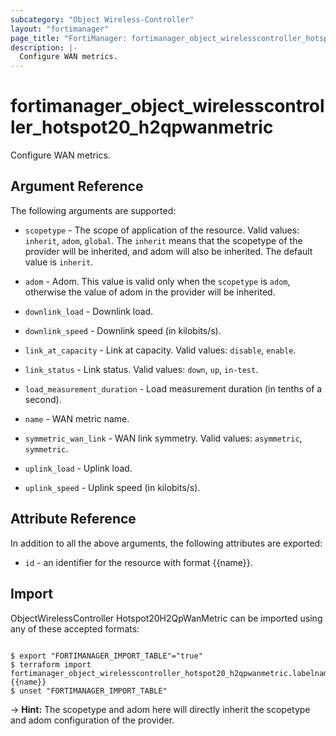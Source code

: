 ```yaml
---
subcategory: "Object Wireless-Controller"
layout: "fortimanager"
page_title: "FortiManager: fortimanager_object_wirelesscontroller_hotspot20_h2qpwanmetric"
description: |-
  Configure WAN metrics.
---
```


# fortimanager_object_wirelesscontroller_hotspot20_h2qpwanmetric
Configure WAN metrics.

## Argument Reference


The following arguments are supported:

* `scopetype` - The scope of application of the resource. Valid values: `inherit`, `adom`, `global`. The `inherit` means that the scopetype of the provider will be inherited, and adom will also be inherited. The default value is `inherit`.
* `adom` - Adom. This value is valid only when the `scopetype` is `adom`, otherwise the value of adom in the provider will be inherited.

* `downlink_load` - Downlink load.
* `downlink_speed` - Downlink speed (in kilobits/s).
* `link_at_capacity` - Link at capacity. Valid values: `disable`, `enable`.

* `link_status` - Link status. Valid values: `down`, `up`, `in-test`.

* `load_measurement_duration` - Load measurement duration (in tenths of a second).
* `name` - WAN metric name.
* `symmetric_wan_link` - WAN link symmetry. Valid values: `asymmetric`, `symmetric`.

* `uplink_load` - Uplink load.
* `uplink_speed` - Uplink speed (in kilobits/s).


## Attribute Reference

In addition to all the above arguments, the following attributes are exported:
* `id` - an identifier for the resource with format {{name}}.

## Import

ObjectWirelessController Hotspot20H2QpWanMetric can be imported using any of these accepted formats:
```

$ export "FORTIMANAGER_IMPORT_TABLE"="true"
$ terraform import fortimanager_object_wirelesscontroller_hotspot20_h2qpwanmetric.labelname {{name}}
$ unset "FORTIMANAGER_IMPORT_TABLE"
```
-> **Hint:** The scopetype and adom here will directly inherit the scopetype and adom configuration of the provider.
